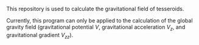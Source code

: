 This repository is used to calculate the gravitational field of tesseroids.

Currently, this program can only be applied to the calculation of the global gravity field (gravitational potential $V$, gravitational acceleration $V_z$, and gravitational gradient $V_{zz}$).